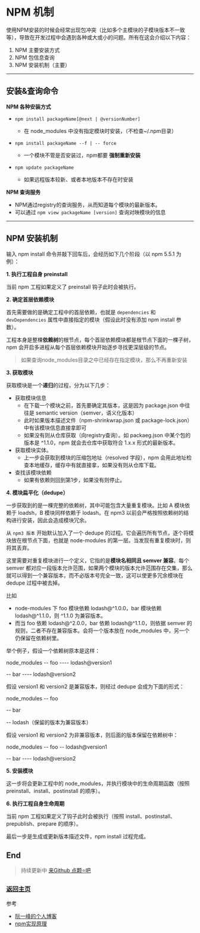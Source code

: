# NPM 机制

使用NPM安装的时候会经常出现包冲突（比如多个主模块的子模块版本不一致等），导致在开发过程中会遇到各种或大或小的问题。所有在这会介绍以下内容：
1. NPM 主要安装方式
2. NPM 包信息查询
3. NPM 安装机制（主要）

***
## 安装&查询命令
**NPM 各种安装方式**
* `npm install packageName[@next | @versionNumber]`
  * 在 node_modules 中没有指定模块时安装，（不检查~/.npm目录）

* `npm install packageName --f | -- force`
  * 一个模块不管是否安装过，npm都要 **强制重新安装**

* `npm update packageName`
  * 如果远程版本较新、或者本地版本不存在时安装

**NPM 查询服务**
- NPM通过registry的查询服务，从而知道每个模块的最新版本。
- 可以通过 `npm view packageName [version]` 查询对映模块的信息

***
## NPM 安装机制

输入 npm install 命令并敲下回车后，会经历如下几个阶段（以 npm 5.5.1 为例）：

**1. 执行工程自身 preinstall**

当前 npm 工程如果定义了 preinstall 钩子此时会被执行。

**2. 确定首层依赖模块**

首先需要做的是确定工程中的首层依赖，也就是 `dependencies` 和 `devDependencies` 属性中直接指定的模块（假设此时没有添加 npm install 参数）。

工程本身是整棵**依赖树**的根节点，每个首层依赖模块都是根节点下面的一棵子树，npm 会开启多进程从每个首层依赖模块开始逐步寻找更深层级的节点。

> 如果查询node_modules目录之中已经存在指定模块，那么不再重新安装

**3. 获取模块**

获取模块是一个**递归**的过程，分为以下几步：

- 获取模块信息
  - 在下载一个模块之前，首先要确定其版本，这是因为 package.json 中往往是 semantic version（semver，语义化版本）
  - 此时如果版本描述文件（npm-shrinkwrap.json 或 package-lock.json）中有该模块信息直接拿即可
  - 如果没有则从仓库获取（向registry查询）。如 packaeg.json 中某个包的版本是 ^1.1.0，npm 就会去仓库中获取符合 1.x.x 形式的最新版本。
- 获取模块实体。
  - 上一步会获取到模块的压缩包地址（resolved 字段），npm 会用此地址检查本地缓存，缓存中有就直接拿，如果没有则从仓库下载。
- 查找该模块依赖
  - 如果有依赖则回到第1步，如果没有则停止。

**4. 模块扁平化（dedupe）**

一步获取到的是一棵完整的依赖树，其中可能包含大量重复模块。比如 A 模块依赖于 loadsh，B 模块同样依赖于 lodash。在 npm3 以前会严格按照依赖树的结构进行安装，因此会造成模块冗余。

从 `npm3 版本` 开始默认加入了一个 dedupe 的过程。它会遍历所有节点，逐个将模块放在根节点下面，也就是 node-modules 的第一层。当发现有重复模块时，则将其丢弃。

这里需要对重复模块进行一个定义，它指的是**模块名相同且 semver 兼容**。每个 semver 都对应一段版本允许范围，如果两个模块的版本允许范围存在交集，那么就可以得到一个兼容版本，而不必版本号完全一致，这可以使更多冗余模块在 dedupe 过程中被去掉。

比如
- node-modules 下 foo 模块依赖 lodash@^1.0.0，bar 模块依赖 lodash@^1.1.0，则 ^1.1.0 为兼容版本。
- 而当 foo 依赖 lodash@^2.0.0，bar 依赖 lodash@^1.1.0，则依据 semver 的规则，二者不存在兼容版本。会将一个版本放在 node_modules 中，另一个仍保留在依赖树里。

举个例子，假设一个依赖树原本是这样：

node_modules
-- foo
---- lodash@version1

-- bar
---- lodash@version2

假设 version1 和 version2 是兼容版本，则经过 dedupe 会成为下面的形式：

node_modules
-- foo

-- bar

-- lodash（保留的版本为兼容版本）

假设 version1 和 version2 为非兼容版本，则后面的版本保留在依赖树中：

node_modules
-- foo
-- lodash@version1

-- bar
---- lodash@version2

**5. 安装模块**

这一步将会更新工程中的 node_modules，并执行模块中的生命周期函数（按照 preinstall、install、postinstall 的顺序）。

**6. 执行工程自身生命周期**

当前 npm 工程如果定义了钩子此时会被执行（按照 install、postinstall、prepublish、prepare 的顺序）。

最后一步是生成或更新版本描述文件，npm install 过程完成。

## End

> 持续更新中 [来Github 点颗⭐吧](https://github.com/zhongmeizhi/Interview-Knowledge-FED)

### [返回主页](/README.md)

参考
* [阮一峰的个人博客](http://www.ruanyifeng.com/blog/2016/01/npm-install.html)
* [npm实现原理](https://www.zhihu.com/question/66629910)